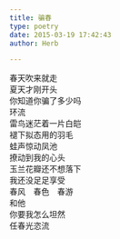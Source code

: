 ```yaml
---  
title: 骗春  
type: poetry  
date: 2015-03-19 17:42:43  
author: Herb  

---  
```

春天吹来就走  
夏天才刚开头  
你知道你骗了多少吗  
环流    
雷鸟迷茫着一片白皑  
褪下拟态用的羽毛  
蛙声惊动凤池  
撩动到我的心头  
玉兰花瓣还不想落下  
我还没足足享受  
春风　春色　春游  
和他  
你要我怎么坦然  
任春光恣流